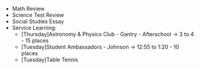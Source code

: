 - Math Review
- Science Test Review
- Social Studies Essay
- Service Learning:
    - [Thursday]Astronomy & Physics Club - Gantry - Afterschool -> 3 to 4 - 15 places  
    - [Tuesday]Student Ambassadors - Johnson -> 12:55 to 1:20 - 10 places 
    - [Tuesday]Table Tennis
